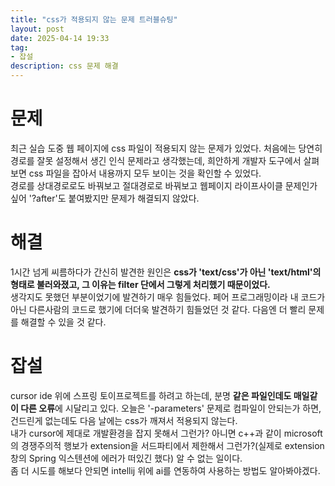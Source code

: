 ```yaml
---
title: "css가 적용되지 않는 문제 트러블슈팅"
layout: post
date: 2025-04-14 19:33
tag:
- 잡설
description: css 문제 해결
---  
```


# 문제  
최근 실습 도중 웹 페이지에 css 파일이 적용되지 않는 문제가 있었다. 처음에는 당연히 경로를 잘못 설정해서 생긴 인식 문제라고 생각했는데, 희안하게 개발자 도구에서 살펴보면 css 파일을 잡아서 내용까지 모두 보이는 것을 확인할 수 있었다.  
경로를 상대경로로도 바꿔보고 절대경로로 바꿔보고 웹페이지 라이프사이클 문제인가 싶어 '?after'도 붙여봤지만 문제가 해결되지 않았다.  

# 해결  
1시간 넘게 씨름하다가 간신히 발견한 원인은 **css가 'text/css'가 아닌 'text/html'의 형태로 불러와졌고, 그 이유는 filter 단에서 그렇게 처리했기 때문이었다.**  
생각지도 못했던 부분이었기에 발견하기 매우 힘들었다. 페어 프로그래밍이라 내 코드가 아닌 다른사람의 코드로 했기에 더더욱 발견하기 힘들었던 것 같다. 다음엔 더 빨리 문제를 해결할 수 있을 것 같다.  

# 잡설  
cursor ide 위에 스프링 토이프로젝트를 하려고 하는데, 분명 **같은 파일인데도 매일같이 다른 오류**에 시달리고 있다. 오늘은 '-parameters' 문제로 컴파일이 안되는가 하면, 건드린게 없는데도 다음 날에는 css가 깨져서 적용되지 않는다.  
내가 cursor에 제대로 개발환경을 잡지 못해서 그런가? 아니면 c++과 같이 microsoft의 경쟁주의적 행보가 extension을 서드파티에서 제한해서 그런가?(실제로 extension 창의 Spring 익스텐션에 에러가 떠있긴 했다) 알 수 없는 일이다.  
좀 더 시도를 해보다 안되면 intellij 위에 ai를 연동하여 사용하는 방법도 알아봐야겠다.